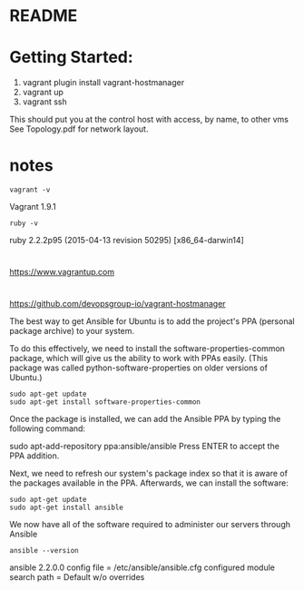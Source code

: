 # README
#
# Getting Started:
 1. vagrant plugin install vagrant-hostmanager
 2. vagrant up
 3. vagrant ssh

 This should put you at the control host
 with access, by name, to other vms
 See Topology.pdf for network layout.

# notes

    vagrant -v
Vagrant 1.9.1

    ruby -v
ruby 2.2.2p95 (2015-04-13 revision 50295) [x86_64-darwin14]
#
https://www.vagrantup.com
#
https://github.com/devopsgroup-io/vagrant-hostmanager

The best way to get Ansible for Ubuntu is to add the project's PPA (personal package archive) to your system.

To do this effectively, we need to install the software-properties-common package, which will give us the ability to work with PPAs easily. (This package was called python-software-properties on older versions of Ubuntu.)

    sudo apt-get update
    sudo apt-get install software-properties-common
Once the package is installed, we can add the Ansible PPA by typing the following command:

sudo apt-add-repository ppa:ansible/ansible
Press ENTER to accept the PPA addition.

Next, we need to refresh our system's package index so that it is aware of the packages available in the PPA. Afterwards, we can install the software:

    sudo apt-get update
    sudo apt-get install ansible
We now have all of the software required to administer our servers through Ansible

    ansible --version
ansible 2.2.0.0
  config file = /etc/ansible/ansible.cfg
  configured module search path = Default w/o overrides

